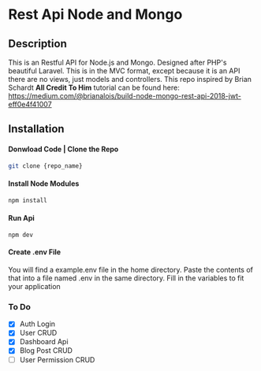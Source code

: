 # Rest Api Node and Mongo

## Description
This is an Restful API for Node.js and Mongo. Designed after PHP's beautiful Laravel. This is in the MVC format,
except because it is an API there are no views, just models and controllers. This repo inspired by Brian Schardt
**All Credit To Him** tutorial can be found here: https://medium.com/@brianalois/build-node-mongo-rest-api-2018-jwt-eff0e4f41007

## Installation

#### Donwload Code | Clone the Repo

```bash
git clone {repo_name}
```

#### Install Node Modules
```bash
npm install
```

#### Run Api
```
npm dev
```

#### Create .env File
You will find a example.env file in the home directory. Paste the contents of that into a file named .env in the same directory.
Fill in the variables to fit your application


### To Do
- [x] Auth Login
- [x] User CRUD
- [x] Dashboard Api
- [x] Blog Post CRUD
- [ ] User Permission CRUD
